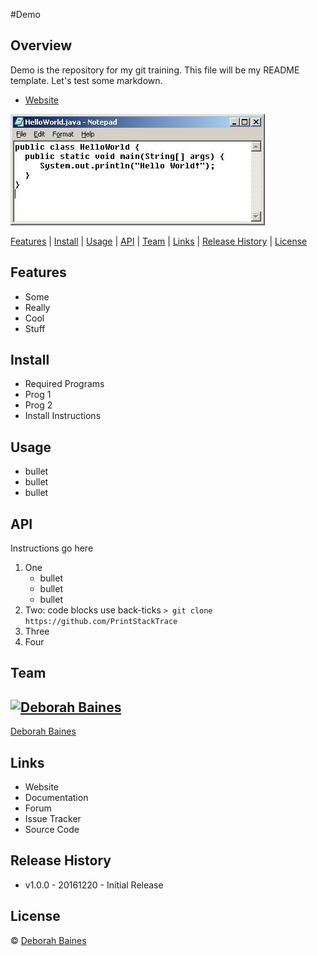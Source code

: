 [//]: # (build badges should go here)

#Demo

## Overview
Demo is the repository for my git training. This file will be my README template. Let's test some markdown.
- [Website](http://www.google.com)

![hello-world](helloworld.jpg)


[Features](#features)
|
[Install](#install)
|
[Usage](#usage)
|
[API](#api)
|
[Team](#team)
|
[Links](#links)
|
[Release History](#release-history)
|
[License](#license)



## Features
- Some
- Really
- Cool
- Stuff

## Install
- Required Programs
 - Prog 1
 - Prog 2
- Install Instructions


## Usage
- bullet
- bullet
- bullet


## API
Instructions go here

1. One
	- bullet
	- bullet
 	- bullet
2. Two: code blocks use back-ticks `> git clone https://github.com/PrintStackTrace`
3. Three
4. Four


## Team
[![Deborah Baines](http://www.clker.com/cliparts/0/4/3/4/12198090302006169125female%20silhouette.svg.med.png)](https://github.com/PrintStackTrace)
---
[Deborah Baines](https://github.com/PrintStackTrace)


## Links
- Website
- Documentation
- Forum
- Issue Tracker
- Source Code


## Release History
- v1.0.0 - 20161220 - Initial Release


## License
© [Deborah Baines](https://github.com/PrintStackTrace)
